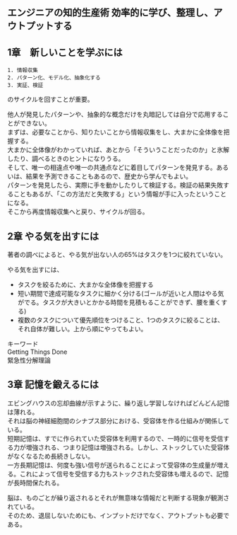 ## エンジニアの知的生産術 効率的に学び、整理し、アウトプットする

## 1章　新しいことを学ぶには
```
1. 情報収集
2. パターン化、モデル化、抽象化する
3. 実証、検証
```
のサイクルを回すことが重要。

他人が発見したパターンや、抽象的な概念だけを丸暗記しては自分で応用することができない。  
まずは、必要なことから、知りたいことから情報収集をし、大まかに全体像を把握する。  
大まかに全体像がわかっていれば、あとから「そういうことだったのか」と氷解したり、調べるときのヒントになりうる。  
そして、唯一の相違点や唯一の共通点などに着目してパターンを発見する。あるいは、結果を予測できることもあるので、歴史から学んでもよい。  
パターンを発見したら、実際に手を動かしたりして検証する。検証の結果失敗することもあるが、「この方法だと失敗する」という情報が手に入ったということになる。  
そこから再度情報収集へと戻り、サイクルが回る。  

## 2章 やる気を出すには
著者の調べによると、やる気が出ない人の65%はタスクを1つに絞れていない。

やる気を出すには、
* タスクを絞るために、大まかな全体像を把握する
* 短い期間で達成可能なタスクに細かく分ける(ゴールが近いと人間はやる気がでる。タスクが大きいとかかる時間を見積もることができず、腰を重くする)
* 複数のタスクについて優先順位をつけること、1つのタスクに絞ることは、それ自体が難しい。上から順にやってもよい。


キーワード  
Getting Things Done  
緊急性分解理論

## 3章 記憶を鍛えるには
エビングハウスの忘却曲線が示すように、繰り返し学習しなければどんどん記憶は薄れる。  
それは脳の神経細胞間のシナプス部分における、受容体を作る仕組みが関係している。  
短期記憶は、すでに作られていた受容体を利用するので、一時的に信号を受信する力が増強される、つまり記憶は増強される。しかし、ストックしていた受容体がなくなるため長続きしない。  
一方長期記憶は、何度も強い信号が送られることによって受容体の生成量が増える。これによって信号を受信する力もストックされた受容体も増えるので、記憶が長時間保たれる。  

脳は、ものごとが繰り返されるとそれが無意味な情報だと判断する現象が観測されている。  
そのため、退屈しないためにも、インプットだけでなく、アウトプットも必要である。  

